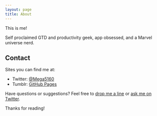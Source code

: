 ```yaml
---
layout: page
title: About
---
```


<p class="message">
  This is me!
</p>

Self proclaimed GTD and productivity geek, app obsessed, and a Marvel universe nerd.

## <strong>Contact</strong>

Sites you can find me at:

* Twitter: [@Mega5160](http://www.twitter.com/Mega5160)
* Tumblr: [GitHub Pages](https://pages.github.com)

Have questions or suggestions? Feel free to [drop me a line]() or [ask me on Twitter](https://twitter.com/Mega5160).

Thanks for reading!
